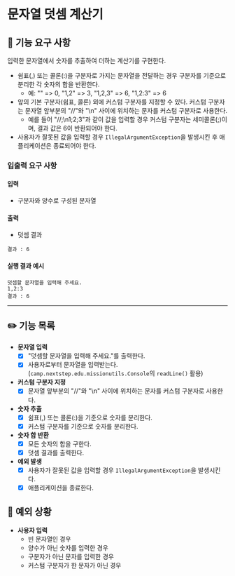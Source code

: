 # 문자열 덧셈 계산기
## 🚀 기능 요구 사항
입력한 문자열에서 숫자를 추출하여 더하는 계산기를 구현한다.

- 쉼표(,) 또는 콜론(:)을 구분자로 가지는 문자열을 전달하는 경우 구분자를 기준으로 분리한 각 숫자의 합을 반환한다.
  - 예: "" => 0, "1,2" => 3, "1,2,3" => 6, "1,2:3" => 6
- 앞의 기본 구분자(쉼표, 콜론) 외에 커스텀 구분자를 지정할 수 있다. 커스텀 구분자는 문자열 앞부분의 "//"와 "\n" 사이에 위치하는 문자를 커스텀 구분자로 사용한다.
  - 예를 들어 "//;\n1;2;3"과 같이 값을 입력할 경우 커스텀 구분자는 세미콜론(;)이며, 결과 값은 6이 반환되어야 한다.
- 사용자가 잘못된 값을 입력할 경우 `IllegalArgumentException`을 발생시킨 후 애플리케이션은 종료되어야 한다.

### 입출력 요구 사항
#### 입력
- 구분자와 양수로 구성된 문자열

#### 출력
- 덧셈 결과
````
결과 : 6
````

#### 실행 결과 예시
````
덧셈할 문자열을 입력해 주세요.
1,2:3
결과 : 6
````

---
## ✏️ 기능 목록
- **문자열 입력**
  - [x] "덧셈할 문자열을 입력해 주세요."를 출력한다.
  - [x] 사용자로부터 문자열을 입력받는다. (`camp.nextstep.edu.missionutils.Console`의 `readLine()` 활용)
- **커스텀 구분자 지정**
  - [x] 문자열 앞부분의 "//"와 "\n" 사이에 위치하는 문자를 커스텀 구분자로 사용한다.
- **숫자 추출**
  - [x] 쉼표(,) 또는 콜론(:)을 기준으로 숫자를 분리한다.
  - [x] 커스텀 구분자를 기준으로 숫자를 분리한다.
- **숫자 합 반환**
  - [x] 모든 숫자의 합을 구한다.
  - [x] 덧셈 결과를 출력한다.
- **예외 발생**
  - [x] 사용자가 잘못된 값을 입력할 경우 `IllegalArgumentException`을 발생시킨다.
  - [x] 애플리케이션을 종료한다.

## 🚨 예외 상황
- **사용자 입력**
  - 빈 문자열인 경우
  - 양수가 아닌 숫자를 입력한 경우
  - 구분자가 아닌 문자를 입력한 경우
  - 커스텀 구분자가 한 문자가 아닌 경우